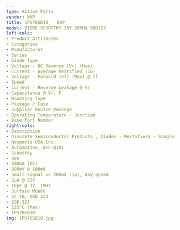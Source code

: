 ```yaml
---
type: Active Parts
vendor: NXP
title: 1PS76SB10　　NXP
model: DIODE SCHOTTKY 30V 200MA SOD323
left-cols:
- Product Attributes
- Categories
- Manufacturer
- Series
- Diode Type
- Voltage - DC Reverse (Vr) (Max)
- Current - Average Rectified (Io)
- Voltage - Forward (Vf) (Max) @ If
- Speed
- Current - Reverse Leakage @ Vr
- Capacitance @ Vr, F
- Mounting Type
- Package / Case
- Supplier Device Package
- Operating Temperature - Junction
- Base Part Number
right-cols:
- Description
- Discrete Semiconductor Products , Diodes - Rectifiers - Single
- Nexperia USA Inc.
- Automotive, AEC-Q101
- Schottky
- 30V
- 200mA (DC)
- 800mV @ 100mA
- Small Signal =< 200mA (Io), Any Speed
- 2µA @ 25V
- 10pF @ 1V, 1MHz
- Surface Mount
- SC-76, SOD-323
- SOD-323
- 125°C (Max)
- 1PS76SB10
img: 1PS76SB10.jpg
---
```

